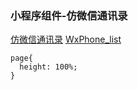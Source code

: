 ### 小程序组件-仿微信通讯录

[仿微信通讯录](https://juejin.im/post/5b9880dee51d450e7f52d370)
[WxPhone_list](https://github.com/HEternally/WxPhone_list)

```
page{
  height: 100%;
}
```
